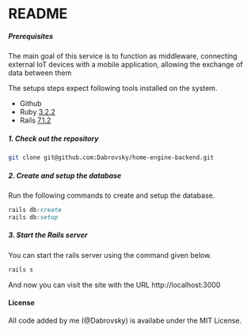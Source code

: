 # README

##### Prerequisites

The main goal of this service is to function as middleware, connecting external IoT devices with a mobile application, allowing the exchange of data between them

The setups steps expect following tools installed on the system.

- Github
- Ruby [3.2.2](https://github.com/ruby/ruby/releases/tag/v3_2_2)
- Rails [7.1.2](https://github.com/rails/rails/releases/tag/v7.1.2)

##### 1. Check out the repository

```bash
git clone git@github.com:Dabrovsky/home-engine-backend.git
```

##### 2. Create and setup the database

Run the following commands to create and setup the database.

```ruby
rails db:create
rails db:setup
```

##### 3. Start the Rails server

You can start the rails server using the command given below.

```ruby
rails s
```

And now you can visit the site with the URL http://localhost:3000

#### License

All code added by me (@Dabrovsky) is availabe under the MIT License.

